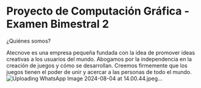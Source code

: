# Proyecto de Computación Gráfica - Examen Bimestral 2
¿Quiénes somos?

Atecnove es una empresa pequeña fundada con la idea de promover ideas creativas a los usuarios del mundo. Abogamos por la independencia en la creación de juegos y cómo se desarrollan. Creemos firmemente que los juegos tienen el poder de unir y acercar a las personas de todo el mundo.
![Uploading WhatsApp Image 2024-08-04 at 14.00.44.jpeg…]()

